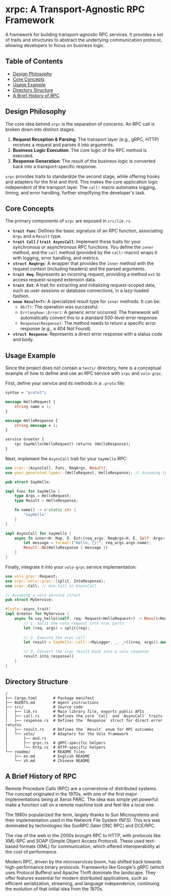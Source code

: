 # xrpc: A Transport-Agnostic RPC Framework

A framework for building transport-agnostic RPC services. It provides a set of traits and structures to abstract the underlying communication protocol, allowing developers to focus on business logic.

## Table of Contents

- [Design Philosophy](#design-philosophy)
- [Core Concepts](#core-concepts)
- [Usage Example](#usage-example)
- [Directory Structure](#directory-structure)
- [A Brief History of RPC](#a-brief-history-of-rpc)

## Design Philosophy

The core idea behind `xrpc` is the separation of concerns. An RPC call is broken down into distinct stages:

1.  **Request Reception & Parsing**: The transport layer (e.g., gRPC, HTTP) receives a request and parses it into arguments.
2.  **Business Logic Execution**: The core logic of the RPC method is executed.
3.  **Response Generation**: The result of the business logic is converted back into a transport-specific response.

`xrpc` provides traits to standardize the second stage, while offering hooks and adapters for the first and third. This makes the core application logic independent of the transport layer. The `call!` macro automates logging, timing, and error handling, further simplifying the developer's task.

## Core Concepts

The primary components of `xrpc` are exposed in `src/lib.rs`.

-   **`trait Func`**: Defines the basic signature of an RPC function, associating `Args` and a `Result` type.
-   **`trait Call` / `trait AsyncCall`**: Implement these traits for your synchronous or asynchronous RPC functions. You define the `inner` method, and the `call` method (provided by the `call!` macro) wraps it with logging, error handling, and metrics.
-   **`struct ReqArgs`**: A wrapper that provides the `inner` method with the request context (including headers) and the parsed arguments.
-   **`trait Req`**: Represents an incoming request, providing a method `ext` to access request-scoped extension data.
-   **`trait Ext`**: A trait for extracting and initializing request-scoped data, such as user sessions or database connections, in a lazy-loaded fashion.
-   **`enum Result<T>`**: A specialized result type for `inner` methods. It can be:
    -   `Ok(T)`: The operation was successful.
    -   `Err(anyhow::Error)`: A generic error occurred. The framework will automatically convert this to a standard 500-level error response.
    -   `Response(Response)`: The method needs to return a specific error response (e.g., a 404 Not Found).
-   **`struct Response`**: Represents a direct error response with a status code and body.

## Usage Example

Since the project does not contain a `tests/` directory, here is a conceptual example of how to define and use an RPC service with `xrpc` and `volo-grpc`.

First, define your service and its methods in a `.proto` file:

```proto
syntax = "proto3";

message HelloRequest {
    string name = 1;
}

message HelloResponse {
    string message = 1;
}

service Greeter {
    rpc SayHello(HelloRequest) returns (HelloResponse);
}
```

Next, implement the `AsyncCall` trait for your `SayHello` RPC:

```rust
use xrpc::{AsyncCall, Func, ReqArgs, Result};
use your_generated_types::{HelloRequest, HelloResponse}; // Assuming types generated by prost/pilota

pub struct SayHello;

impl Func for SayHello {
    type Args = HelloRequest;
    type Result = HelloResponse;

    fn name() -> &'static str {
        "SayHello"
    }
}

impl AsyncCall for SayHello {
    async fn inner<H: Map, E: Ext>(req_args: ReqArgs<H, E, Self::Args>) -> Result<Self::Result> {
        let message = format!("Hello, {}!", req_args.args.name);
        Result::Ok(HelloResponse { message })
    }
}
```

Finally, integrate it into your `volo-grpc` service implementation:

```rust
use volo_grpc::Request;
use xrpc::volo::grpc::{split, IntoResponse};
use xrpc::Call; // Use Call or AsyncCall

// Assuming a volo service struct
pub struct MyService;

#[volo::async_trait]
impl Greeter for MyService {
    async fn say_hello(&self, req: Request<HelloRequest>) -> Result<Response<HelloResponse>, Status> {
        // 1. Split the volo request into xrpc parts
        let (req, args) = split(req);
        
        // 2. Execute the xrpc call
        let result = SayHello::call::<MyLogger, _, _>((&req, args)).await;

        // 3. Convert the xrpc result back into a volo response
        result.into_response()
    }
}
```

## Directory Structure

```
/
├── Cargo.toml       # Package manifest
├── AGENTS.md        # Agent instructions
├── src/             # Source code
│   ├── lib.rs       # Main library file, exports public APIs
│   ├── call.rs      # Defines the core `Call` and `AsyncCall` traits
│   ├── response.rs  # Defines the `Response` struct for direct error returns
│   ├── result.rs    # Defines the `Result` enum for RPC outcomes
│   └── volo/        # Adapters for the Volo framework
│       ├── mod.rs
│       ├── grpc.rs  # gRPC-specific helpers
│       └── http.rs  # HTTP-specific helpers
└── readme/          # README files
    ├── en.md        # English README
    └── zh.md        # Chinese README
```

## A Brief History of RPC

Remote Procedure Calls (RPC) are a cornerstone of distributed systems. The concept originated in the 1970s, with one of the first major implementations being at Xerox PARC. The idea was simple yet powerful: make a function call on a remote machine look and feel like a local one.

The 1980s popularized the term, largely thanks to Sun Microsystems and their implementation used in the Network File System (NFS). This era was dominated by technologies like SunRPC (later ONC RPC) and DCE/RPC.

The rise of the web in the 2000s brought RPC to HTTP, with protocols like XML-RPC and SOAP (Simple Object Access Protocol). These used text-based formats (XML) for communication, which offered interoperability at the cost of performance.

Modern RPC, driven by the microservices boom, has shifted back towards high-performance binary protocols. Frameworks like Google's gRPC (which uses Protocol Buffers) and Apache Thrift dominate the landscape. They offer features essential for modern distributed applications, such as efficient serialization, streaming, and language independence, continuing the evolution of that initial idea from the 1970s.
